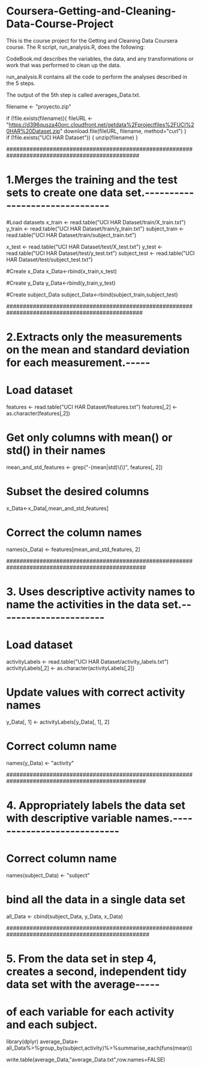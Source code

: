 # Coursera-Getting-and-Cleaning-Data-Course-Project

This is the course project for the Getting and Cleaning Data Coursera course. The R script, run_analysis.R, does the following:

CodeBook.md describes the variables, the data, and any transformations or work that was performed to clean up the data.

run_analysis.R contains all the code to perform the analyses described in the 5 steps. 

The output of the 5th step is called averages_Data.txt.

filename <- "proyecto.zip"

if (!file.exists(filename)){
  fileURL <- "https://d396qusza40orc.cloudfront.net/getdata%2Fprojectfiles%2FUCI%20HAR%20Dataset.zip"
  download.file(fileURL, filename, method="curl")
}  
if (!file.exists("UCI HAR Dataset")) { 
  unzip(filename) 
}

################################################################################################
# 1.Merges the training and the test sets to create one data set.-------------------------------

#Load datasets
x_train <- read.table("UCI HAR Dataset/train/X_train.txt")
y_train <- read.table("UCI HAR Dataset/train/y_train.txt")
subject_train <- read.table("UCI HAR Dataset/train/subject_train.txt")

x_test <- read.table("UCI HAR Dataset/test/X_test.txt")
y_test <- read.table("UCI HAR Dataset/test/y_test.txt")
subject_test <- read.table("UCI HAR Dataset/test/subject_test.txt")

#Create x_Data
x_Data<-rbind(x_train,x_test)

#Create y_Data
y_Data<-rbind(y_train,y_test)

#Create subject_Data
subject_Data<-rbind(subject_train,subject_test)

#################################################################################################
# 2.Extracts only the measurements on the mean and standard deviation for each measurement.----- 

# Load dataset
features <- read.table("UCI HAR Dataset/features.txt")
features[,2] <- as.character(features[,2])

# Get only columns with mean() or std() in their names
mean_and_std_features <- grep("-(mean|std)\\(\\)", features[, 2])

# Subset the desired columns
x_Data<-x_Data[,mean_and_std_features]

# Correct the column names
names(x_Data) <- features[mean_and_std_features, 2]

##################################################################################################
# 3. Uses descriptive activity names to name the activities in the data set.----------------------

# Load dataset
activityLabels <- read.table("UCI HAR Dataset/activity_labels.txt")
activityLabels[,2] <- as.character(activityLabels[,2])

# Update values with correct activity names
y_Data[, 1] <- activityLabels[y_Data[, 1], 2]

# Correct column name
names(y_Data) <- "activity"

##################################################################################################
# 4. Appropriately labels the data set with descriptive variable names.---------------------------

# Correct column name
names(subject_Data) <- "subject"

# bind all the data in a single data set
all_Data <- cbind(subject_Data, y_Data, x_Data)

###################################################################################################
# 5. From the data set in step 4, creates a second, independent tidy data set with the average-----
#    of each variable for each activity and each subject.


library(dplyr)
average_Data<-all_Data%>%group_by(subject,activity)%>%summarise_each(funs(mean))

write.table(average_Data,"average_Data.txt",row.names=FALSE)